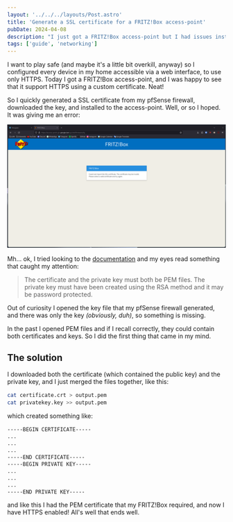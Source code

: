```yaml
---
layout: '../../../layouts/Post.astro'
title: 'Generate a SSL certificate for a FRITZ!Box access-point'
pubDate: 2024-04-08
description: "I just got a FRITZ!Box access-point but I had issues installing the SSL certificate, here's how I did it"
tags: ['guide', 'networking']
---
```


I want to play safe (and maybe it's a little bit overkill, anyway) so I configured every device in my home accessible via a web interface, to use only HTTPS.
Today I got a FRITZ!Box access-point, and I was happy to see that it support HTTPS using a custom certificate. Neat!

So I quickly generated a SSL certificate from my pfSense firewall, downloaded the key, and installed to the access-point. Well, or so I hoped. It was giving me an error: 

![Screenshot of the error: The certificate may be invalid](../../../images/blog/20240408-fritzbox-ssl/cert-import-error.png)

Mh... ok, I tried looking to the [documentation](https://en.avm.de/service/knowledge-base/dok/FRITZ-Box-3272-int/1525_Importing-your-own-certificate-to-the-FRITZ-Box/) and my eyes read something that caught my attention:

> The certificate and the private key must both be PEM files. The private key must have been created using the RSA method and it may be password protected.

Out of curiosity I opened the key file that my pfSense firewall generated, and there was only the key _(obviously, duh)_, so something is missing.

In the past I opened PEM files and if I recall correctly, they could contain both certificates and keys. So I did the first thing that came in my mind.


## The solution

I downloaded both the certificate (which contained the public key) and the private key, and I just merged the files together, like this:

```bash
cat certificate.crt > output.pem
cat privatekey.key >> output.pem
```

which created something like:
```
-----BEGIN CERTIFICATE-----
...
...
...
-----END CERTIFICATE-----
-----BEGIN PRIVATE KEY-----
...
...
...
-----END PRIVATE KEY-----
```

and like this I had the PEM certificate that my FRITZ!Box required, and now I have HTTPS enabled! All's well that ends well.
